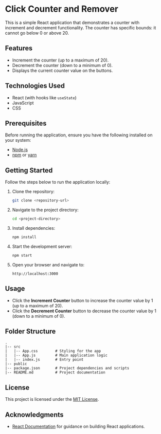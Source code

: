 # Click Counter and Remover

This is a simple React application that demonstrates a counter with increment and decrement functionality. The counter has specific bounds: it cannot go below 0 or above 20.

## Features

- Increment the counter (up to a maximum of 20).
- Decrement the counter (down to a minimum of 0).
- Displays the current counter value on the buttons.

## Technologies Used

- React (with hooks like `useState`)
- JavaScript
- CSS

## Prerequisites

Before running the application, ensure you have the following installed on your system:

- [Node.js](https://nodejs.org/)
- [npm](https://www.npmjs.com/) or [yarn](https://yarnpkg.com/)

## Getting Started

Follow the steps below to run the application locally:

1. Clone the repository:

   ```bash
   git clone <repository-url>
   ```

2. Navigate to the project directory:

   ```bash
   cd <project-directory>
   ```

3. Install dependencies:

   ```bash
   npm install
   ```

4. Start the development server:

   ```bash
   npm start
   ```

5. Open your browser and navigate to:

   ```
   http://localhost:3000
   ```

## Usage

- Click the **Increment Counter** button to increase the counter value by 1 (up to a maximum of 20).
- Click the **Decrement Counter** button to decrease the counter value by 1 (down to a minimum of 0).

## Folder Structure

```
.
|-- src
|   |-- App.css        # Styling for the app
|   |-- App.js         # Main application logic
|   |-- index.js       # Entry point
|-- public
|-- package.json       # Project dependencies and scripts
|-- README.md          # Project documentation
```

## License

This project is licensed under the [MIT License](LICENSE).

## Acknowledgments

- [React Documentation](https://reactjs.org/docs/getting-started.html) for guidance on building React applications.

